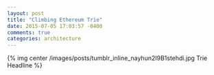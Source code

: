```yaml
---
layout: post
title: "Climbing Ethereum Trie"
date: 2015-07-05 17:03:57 -0400
comments: true
categories: architecture
---
```

{% img center /images/posts/tumblr_inline_nayhun2I9B1stehdi.jpg Trie Headline %}
